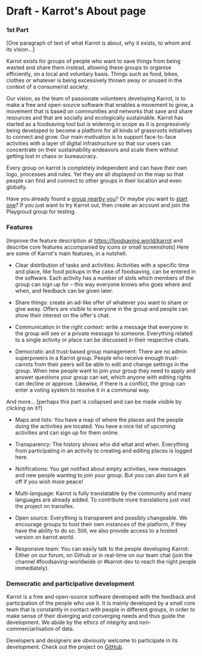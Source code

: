# Draft - Karrot's About page

### 1st Part
[One paragraph of text of what Karrot is about, why it exists, to whom and its vision...]

Karrot exists for groups of people who want to save things from being wasted and share them instead, allowing these groups to organise efficiently, on a local and voluntary basis. Things such as food, bikes, clothes or whatever is being excessively thrown away or unused in the context of a consumerist society. 

Our vision, as the team of passionate volunteers developing Karrot, is to make a free and open-source software that enables a movement to grow, a movement that is based on communities and networks that save and share resources and that are socially and ecologically sustainable. Karrot has started as a foodsaving tool but is widening in scope as it is progressively being developed to become a platform for all kinds of grassroots initiatives to connect and grow. Our main motivation is to support face-to-face activities with a layer of digital infrastructure so that our users can concentrate on their sustainability endeavors and scale them without getting lost in chaos or bureaucracy.

Every group on karrot is completely independent and can have their own logo, processes and rules. Yet they are all displayed on the map so that people can find and connect to other groups in their location  and even globally.

Have you already found a [group nearby you](https://karrot.world/)? Or maybe you want to [start one](https://karrot.world/#/group/create)? If you just want to try Karrot out, then create an account and join the Playgroud group for testing.

### Features

[Improve the feature description at https://foodsaving.world/karrot
and describe core features accompanied by icons or small screenshots]
Here are some of Karrot's main features, in a nutshell.

- Clear distribution of tasks and activities: Activities with a specific time and place, like food pickups in the case of foodsaving, can be entered in the software. Each activity has a number of slots which members of the group can sign up for – this way everyone knows who goes where and when, and feedback can be given later.

- Share things: create an ad-like offer of whatever you want to share or give away. Offers are visible to everyone in the group and people can show their interest on the offer's chat.

- Communication in the right context: write a message that everyone in the group will see or a private message to someone. Everything related to a single activity or place can be discussed in their respective chats.

- Democratic and trust-based group management: There are no admin superpowers in a Karrot group. People who receive enough trust-carrots from their peers will be able to edit and change settings in the group. When new people want to join your group they need to apply and answer questions your group can set, which anyone with editing rights can decline or approve. Likewise, if there is a conflict, the group can enter a voting system to resolve it in a communal way.

And more... [perhaps this part is collapsed and can be made visible by clicking on it?]

- Maps and lists: You have a map of where the places and the people doing the activities are located. You have a nice list of upcoming activities and can sign up for them online.

- Transparency: The history shows who did what and when. Everything from participating in an activity to creating and editing places is logged here.

- Notifications: You get notified about empty activities, new messages and new people wanting to join your group. But you can also turn it all off if you wish more peace!

- Multi-language: Karrot is fully translatable by the community and many languages are already added. To contribute more translations just visit the project on transifex.

- Open source: Everything is transparent and possibly changeable. We encourage groups to host their own instances of the platform, if they have the ability to do so. Still, we also provide access to a hosted version on karrot.world.

- Responsive team: You can easily talk to the people developing Karrot: Either on our forum, on Github or in real-time on our team chat (join the channel #foodsaving-worldwide or #karrot-dev to reach the right people immediately).


### Democratic and participative development

Karrot is a free and open-source software developed with the feedback and participation of the people who use it. It is mainly developed by a small core team that is constantly in contact with people in different groups, in order to make sense of their diverging and converging needs and thus guide the development. We abide by the ethics of integrity and non-commerciarlisation of data.

Developers and designers are obviously welcome to participate in its development. Check out the project on [GitHub](https://github.com/yunity/karrot-frontend/).
